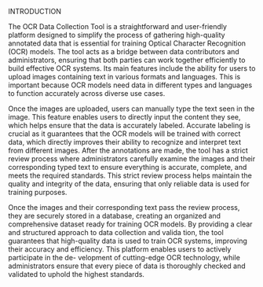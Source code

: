 INTRODUCTION

The OCR Data Collection Tool is a straightforward and user-friendly platform designed
to simplify the process of gathering high-quality annotated data that is essential for training
Optical Character Recognition (OCR) models. The tool acts as a bridge between data
contributors and administrators, ensuring that both parties can work together efficiently
to build effective OCR systems. Its main features include the ability for users to upload
images containing text in various formats and languages. This is important because OCR
models need data in different types and languages to function accurately across diverse use
cases.

Once the images are uploaded, users can manually type the text seen in the image. This
feature enables users to directly input the content they see, which helps ensure that the data
is accurately labeled. Accurate labeling is crucial as it guarantees that the OCR models
will be trained with correct data, which directly improves their ability to recognize and
interpret text from different images. After the annotations are made, the tool has a strict
review process where administrators carefully examine the images and their corresponding
typed text to ensure everything is accurate, complete, and meets the required standards.
This strict review process helps maintain the quality and integrity of the data, ensuring that
only reliable data is used for training purposes.

Once the images and their corresponding text pass the review process, they are securely
stored in a database, creating an organized and comprehensive dataset ready for training
OCR models. By providing a clear and structured approach to data collection and valida
tion, the tool guarantees that high-quality data is used to train OCR systems, improving
their accuracy and efficiency. This platform enables users to actively participate in the de-
velopment of cutting-edge OCR technology, while administrators ensure that every piece
of data is thoroughly checked and validated to uphold the highest standards.
